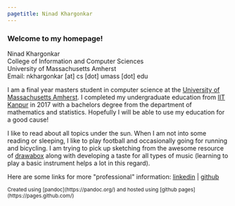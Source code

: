 ```yaml
---
pagetitle: Ninad Khargonkar
---
```


### Welcome to my homepage!

Ninad Khargonkar    
College of Information and Computer Sciences    
University of Massachusetts Amherst     
Email: nkhargonkar [at] cs [dot] umass [dot] edu    

I am a final year masters student in computer science at the 
[University of Massachusetts Amherst](https://www.umass.edu/). I completed my undergraduate education from [IIT Kanpur](https://www.iitk.ac.in/) in 2017  with
a bachelors degree from the department of mathematics and statistics. Hopefully 
I will be able to use my education for a good cause! 

I like to read about all topics under the sun. When I am not into some reading or sleeping, I like to play football and occasionally going for running and 
bicycling. I am trying to pick up sketching from the awesome resource of 
[drawabox](https://drawabox.com/) along with developing a taste for all types
of music (learning to play a basic instrument helps a lot in this regard). 

Here are some links for more "professional" information:
[linkedin](https://www.linkedin.com/in/ninadkhargonkar/) |
[github](https://github.com/ninception)

<small>
Created using [pandoc](https://pandoc.org/) and hosted
using [github pages](https://pages.github.com/)
</small>
